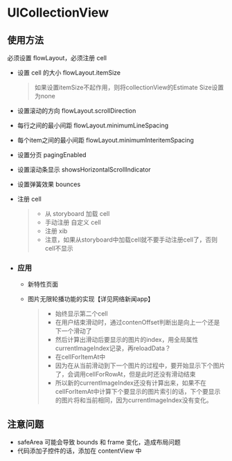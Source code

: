 # UICollectionView

## 使用方法

必须设置 flowLayout，必须注册 cell

- 设置 cell 的大小 flowLayout.itemSize

  > 如果设置itemSize不起作用，则将collectionView的Estimate Size设置为none

- 设置滚动的方向 flowLayout.scrollDirection

- 每行之间的最小间距 flowLayout.minimumLineSpacing

- 每个item之间的最小间距 flowLayout.minimumInteritemSpacing
- 设置分页 pagingEnabled
- 设置滚动条显示 showsHorizontalScrollIndicator
- 设置弹簧效果 bounces

- 注册 cell
  > - 从 storyboard  加载 cell
  > - 手动注册 自定义 cell 
  > - 注册 xib
  > - 注意，如果从storyboard中加载cell就不要手动注册cell了，否则cell不显示



- ### 应用

  - 新特性页面

  - 图片无限轮播功能的实现【详见网络新闻app】

    > - 始终显示第二个cell
    > - 在用户结束滑动时，通过contenOffset判断出是向上一个还是下一个滑动了
    > - 然后计算出滑动后要显示的图片的index，用全局属性currentImageIndex记录，再reloadData？
    > - 在cellForItemAt中
    > - 因为在从当前滑动到下一个图片的过程中，要开始显示下个图片了，会调用cellForRowAt，但是此时还没有滑动结束
    > - 所以新的currentImageIndex还没有计算出来，如果不在cellForItemAt中计算下个要显示的图片索引的话，下个要显示的图片将和当前相同，因为currentImageIndex没有变化。

## 注意问题

- safeArea 可能会导致 bounds 和 frame 变化，造成布局问题
- 代码添加子控件的话，添加在 contentView 中